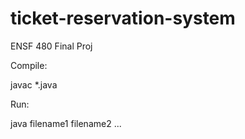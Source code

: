 # ticket-reservation-system
ENSF 480 Final Proj

Compile:

javac *.java

Run:

java filename1 filename2 ...
